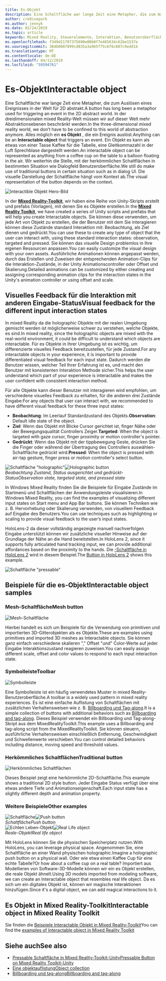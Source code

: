 ```yaml
---
title: Es-Objekt
description: Eine Schaltfläche war lange Zeit eine Metapher, die zum Auslösen eines Ereignisses in der Welt für 2D abstrakt. In der dreidimensionalen mixed Reality-Welt müssen wir auf dieser Welt mehr Abstraktionsebenen beschränkt werden.
author: cre8ivepark
ms.author: jennyk
ms.date: 02/24/2019
ms.topic: article
keywords: Mixed Reality, Steuerelemente, Interaktion, Benutzeroberfläche, ux
ms.openlocfilehash: f349d21707375690e00b0f7e465634c62be1537e
ms.sourcegitcommit: 384b0087899cd835a3a965f75c6f6c607c9edd1b
ms.translationtype: MT
ms.contentlocale: de-DE
ms.lasthandoff: 04/12/2019
ms.locfileid: "59594761"
---
```

# <a name="interactable-object"></a><span data-ttu-id="6c102-105">Es-Objekt</span><span class="sxs-lookup"><span data-stu-id="6c102-105">Interactable object</span></span>

<span data-ttu-id="6c102-106">Eine Schaltfläche war lange Zeit eine Metapher, die zum Auslösen eines Ereignisses in der Welt für 2D abstrakt.</span><span class="sxs-lookup"><span data-stu-id="6c102-106">A button has long been a metaphor used for triggering an event in the 2D abstract world.</span></span> <span data-ttu-id="6c102-107">In der dreidimensionalen mixed Reality-Welt müssen wir auf dieser Welt mehr Abstraktionsebenen beschränkt werden.</span><span class="sxs-lookup"><span data-stu-id="6c102-107">In the three-dimensional mixed reality world, we don’t have to be confined to this world of abstraction anymore.</span></span> <span data-ttu-id="6c102-108">Alles möglich ein **es Objekt** , die ein Ereignis auslöst.</span><span class="sxs-lookup"><span data-stu-id="6c102-108">Anything can be an **Interactable object** that triggers an event.</span></span> <span data-ttu-id="6c102-109">Ein Objekt es kann als etwas von einer Tasse Kaffee für die Tabelle, eine Gleitkommazahl in der Luft Sprechblase dargestellt werden.</span><span class="sxs-lookup"><span data-stu-id="6c102-109">An interactable object can be represented as anything from a coffee cup on the table to a balloon floating in the air.</span></span> <span data-ttu-id="6c102-110">Wir weiterhin die Stelle, mit der herkömmlichen Schaltflächen in bestimmten Situation wie Dialogfeld Benutzeroberfläche.</span><span class="sxs-lookup"><span data-stu-id="6c102-110">We still do make use of traditional buttons in certain situation such as in dialog UI.</span></span> <span data-ttu-id="6c102-111">Die visuelle Darstellung der Schaltfläche hängt vom Kontext ab.</span><span class="sxs-lookup"><span data-stu-id="6c102-111">The visual representation of the button depends on the context.</span></span>

![Interactible Objekt Hero-Bild](images/640px-interactibleobject-hero-640px.jpg)


<span data-ttu-id="6c102-113">In der  **[Mixed Reality-Toolkit](https://github.com/Microsoft/MixedRealityToolkit-Unity)**, wir haben eine Reihe von Unity-Skripts erstellt und prefabs (Vorlagen), mit denen Sie es Objekte erstellen.</span><span class="sxs-lookup"><span data-stu-id="6c102-113">In the **[Mixed Reality Toolkit](https://github.com/Microsoft/MixedRealityToolkit-Unity)**, we have created a series of Unity scripts and prefabs that will help you create Interactable objects.</span></span> <span data-ttu-id="6c102-114">Sie können diese verwenden, um jede Art von Objekt zu erstellen, die der Benutzer mit dem Sie interagieren können diese Zustände standard Interaktion mit: Beobachtung, als Ziel dienen und gedrückt.</span><span class="sxs-lookup"><span data-stu-id="6c102-114">You can use these to create any type of object that the user can interact with, using these standard interaction states: observation, targeted and pressed.</span></span> <span data-ttu-id="6c102-115">Sie können das visuelle Design problemlos in Ihre eigenen Ressourcen anpassen.</span><span class="sxs-lookup"><span data-stu-id="6c102-115">You can easily customize the visual design with your own assets.</span></span> <span data-ttu-id="6c102-116">Ausführliche Animationen können angepasst werden, durch das Erstellen und Zuweisen der entsprechenden Animation-Clips für die Interaktion-Zustände, in der Unity Animationscontroller oder Offset und Skalierung.</span><span class="sxs-lookup"><span data-stu-id="6c102-116">Detailed animations can be customized by either creating and assigning corresponding animation clips for the interaction states in the Unity's animation controller or using offset and scale.</span></span> 


## <a name="visual-feedback-for-the-different-input-interaction-states"></a><span data-ttu-id="6c102-117">Visuelles Feedback für die Interaktion mit anderen Eingabe-Status</span><span class="sxs-lookup"><span data-stu-id="6c102-117">Visual feedback for the different input interaction states</span></span>

<span data-ttu-id="6c102-118">In mixed Reality da die holographic Objekte mit der realen Umgebung gemischt werden ist möglicherweise schwer zu verstehen, welche Objekte, es sind.</span><span class="sxs-lookup"><span data-stu-id="6c102-118">In mixed reality, since the holographic objects are mixed with the real-world environment, it could be difficult to understand which objects are interactable.</span></span> <span data-ttu-id="6c102-119">Für es Objekte in Ihrer Umgebung ist es wichtig, um differenzierte visuelles Feedback bereitzustellen, für jede Zustand.</span><span class="sxs-lookup"><span data-stu-id="6c102-119">For any interactable objects in your experience, it is important to provide differentiated visual feedback for each input state.</span></span> <span data-ttu-id="6c102-120">Dadurch werden die Benutzer wissen, welcher Teil Ihrer Erfahrung ist es, und macht den Benutzer mit konsistenten Interaktion Methode sicher.</span><span class="sxs-lookup"><span data-stu-id="6c102-120">This helps the user understand which part of your experience is interactable and makes the user confident with consistent interaction method.</span></span>

<span data-ttu-id="6c102-121">Für alle Objekte kann dieser Benutzer mit interagieren wird empfohlen, um verschiedene visuelles Feedback zu erhalten, für die anderen drei Zustände Eingabe:</span><span class="sxs-lookup"><span data-stu-id="6c102-121">For any objects that user can interact with, we recommended to have different visual feedback for these three input states:</span></span>
* <span data-ttu-id="6c102-122">**Beobachtung**: Im Leerlauf Standardzustand des Objekts.</span><span class="sxs-lookup"><span data-stu-id="6c102-122">**Observation**: Default idle state of the object.</span></span>
* <span data-ttu-id="6c102-123">**Ziel**: Wenn das Objekt mit Blicke Cursor gerichtet ist, finger Nähe oder der Bewegungsqualität Controllers Zeiger.</span><span class="sxs-lookup"><span data-stu-id="6c102-123">**Targeted**: When the object is targeted with gaze cursor, finger proximity or motion controller's pointer.</span></span>
* <span data-ttu-id="6c102-124">**Gedrückt**: Wenn das Objekt mit der tippbewegung Geste, drücken Sie die Finger oder während der Übertragung des Controllers auswählen-Schaltfläche gedrückt wird.</span><span class="sxs-lookup"><span data-stu-id="6c102-124">**Pressed**: When the object is pressed with air-tap gesture, finger press or motion controller's select button.</span></span>

<span data-ttu-id="6c102-125">![Schaltfläche "holographic"](images/640px-interactibleobject-holographicbutton-650px.jpg)</span><span class="sxs-lookup"><span data-stu-id="6c102-125">![Holographic button](images/640px-interactibleobject-holographicbutton-650px.jpg)</span></span><br>
<span data-ttu-id="6c102-126">*Beobachtung Zustand, Status ausgerichtet und gedrückt-Status*</span><span class="sxs-lookup"><span data-stu-id="6c102-126">*Observation state, targeted state, and pressed state*</span></span>

<span data-ttu-id="6c102-127">In Windows Mixed Reality finden Sie die Beispiele für Eingabe Zustände im Startmenü und Schaltflächen der Anwendungsleiste visualisieren.</span><span class="sxs-lookup"><span data-stu-id="6c102-127">In Windows Mixed Reality, you can find the examples of visualizing different input states on Start menu and App Bar buttons.</span></span> <span data-ttu-id="6c102-128">Sie können Techniken wie z. B. Hervorhebung oder Skalierung verwenden, von visuellem Feedback auf Eingabe des Benutzers.</span><span class="sxs-lookup"><span data-stu-id="6c102-128">You can use techniques such as highlighting or scaling to provide visual feedback to the user’s input states.</span></span>

<span data-ttu-id="6c102-129">HoloLens-2 da dieser vollständig angezeigte manuell nachverfolgen Eingabe unterstützt können wir zusätzliche visueller Hinweise auf der Grundlage der Nähe an die Hand bereitstellen.</span><span class="sxs-lookup"><span data-stu-id="6c102-129">In HoloLens 2, since it supports fully articulated hand tracking input, we can provide additional affordances based on the proximity to the hands.</span></span> <span data-ttu-id="6c102-130">Die [-Schaltfläche in HoloLens 2](https://microsoft.github.io/MixedRealityToolkit-Unity/Documentation/README_Button.html) wird in diesem Beispiel.</span><span class="sxs-lookup"><span data-stu-id="6c102-130">The [Button in HoloLens 2](https://microsoft.github.io/MixedRealityToolkit-Unity/Documentation/README_Button.html) shows this example.</span></span>

![Schaltfläche "pressable"](images/640px-interactibleobject-pressablebutton-650px.jpg)<br>




## <a name="interactable-object-samples"></a><span data-ttu-id="6c102-132">Beispiele für die es-Objekt</span><span class="sxs-lookup"><span data-stu-id="6c102-132">Interactable object samples</span></span>

### <a name="mesh-button"></a><span data-ttu-id="6c102-133">Mesh-Schaltfläche</span><span class="sxs-lookup"><span data-stu-id="6c102-133">Mesh button</span></span>

![Mesh-Schaltfläche](images/640px-interactibleobject-meshbutton.jpg)

<span data-ttu-id="6c102-135">Hierbei handelt es sich um Beispiele für die Verwendung von primitiven und importierten 3D-Gitterobjekten als es Objekte.</span><span class="sxs-lookup"><span data-stu-id="6c102-135">These are examples using primitives and imported 3D meshes as Interactable objects.</span></span> <span data-ttu-id="6c102-136">Sie können ganz einfach verschiedene skalieren "," Offset "und" Color-Werte auf jeder Eingabe Interaktionszustand reagieren zuweisen.</span><span class="sxs-lookup"><span data-stu-id="6c102-136">You can easily assign different scale, offset and color values to respond to each input interaction state.</span></span>

### <a name="toolbar"></a><span data-ttu-id="6c102-137">Symbolleiste</span><span class="sxs-lookup"><span data-stu-id="6c102-137">Toolbar</span></span>

![Symbolleiste](images/640px-interactibleobject-toolbar.jpg)

<span data-ttu-id="6c102-139">Eine Symbolleiste ist ein häufig verwendetes Muster in mixed Reality-Benutzeroberfläche.</span><span class="sxs-lookup"><span data-stu-id="6c102-139">A toolbar is a widely used pattern in mixed reality experiences.</span></span> <span data-ttu-id="6c102-140">Es ist eine einfache Auflistung von Schaltflächen mit zusätzlichen Verhaltensweisen wie z. B. [Billboarding und Tag-along](billboarding-and-tag-along.md).</span><span class="sxs-lookup"><span data-stu-id="6c102-140">It is a simple collection of buttons with additional behaviors such as [Billboarding and tag-along](billboarding-and-tag-along.md).</span></span> <span data-ttu-id="6c102-141">Dieses Beispiel verwendet ein Billboarding und Tag-along-Skript aus dem MixedRealityToolkit.</span><span class="sxs-lookup"><span data-stu-id="6c102-141">This example uses a Billboarding and tag-along script from the MixedRealityToolkit.</span></span> <span data-ttu-id="6c102-142">Sie können steuern, ausführliche Verhaltensweisen einschließlich Entfernung, Geschwindigkeit und Schwellenwerte verschieben.</span><span class="sxs-lookup"><span data-stu-id="6c102-142">You can control detailed behaviors including distance, moving speed and threshold values.</span></span>

### <a name="traditional-button"></a><span data-ttu-id="6c102-143">Herkömmliches Schaltflächen</span><span class="sxs-lookup"><span data-stu-id="6c102-143">Traditional button</span></span>

![Herkömmliches Schaltflächen](images/640px-interactibleobject-traditionalbutton.jpg)

<span data-ttu-id="6c102-145">Dieses Beispiel zeigt eine herkömmliche 2D-Schaltfläche.</span><span class="sxs-lookup"><span data-stu-id="6c102-145">This example shows a traditional 2D style button.</span></span> <span data-ttu-id="6c102-146">Jeder Eingabe Status verfügt über eine etwas andere Tiefe und Animationseigenschaft.</span><span class="sxs-lookup"><span data-stu-id="6c102-146">Each input state has a slightly different depth and animation property.</span></span>

### <a name="other-examples"></a><span data-ttu-id="6c102-147">Weitere Beispiele</span><span class="sxs-lookup"><span data-stu-id="6c102-147">Other examples</span></span>

<span data-ttu-id="6c102-148">![Schaltfläche](images/640px-interactibleobject-pushbutton.jpg)</span><span class="sxs-lookup"><span data-stu-id="6c102-148">![Push button](images/640px-interactibleobject-pushbutton.jpg)</span></span><br>
<span data-ttu-id="6c102-149">*Schaltfläche*</span><span class="sxs-lookup"><span data-stu-id="6c102-149">*Push button*</span></span>
<br>
<span data-ttu-id="6c102-150">![Echten Leben-Objekt](images/640px-interactibleobject-reallifeobject.jpg)</span><span class="sxs-lookup"><span data-stu-id="6c102-150">![Real Life object](images/640px-interactibleobject-reallifeobject.jpg)</span></span><br>
<span data-ttu-id="6c102-151">*Reale-Objekt*</span><span class="sxs-lookup"><span data-stu-id="6c102-151">*Real life object*</span></span>

<span data-ttu-id="6c102-152">Mit HoloLens können Sie die physischen Speicherplatz nutzen.</span><span class="sxs-lookup"><span data-stu-id="6c102-152">With HoloLens, you can leverage physical space.</span></span> <span data-ttu-id="6c102-153">Angenommen Sie, eine Schaltfläche an einer Wand physischen holographic.</span><span class="sxs-lookup"><span data-stu-id="6c102-153">Imagine a holographic push button on a physical wall.</span></span> <span data-ttu-id="6c102-154">Oder wie etwa einen Kaffee Cup für eine echte Tabelle?</span><span class="sxs-lookup"><span data-stu-id="6c102-154">Or how about a coffee cup on a real table?</span></span> <span data-ttu-id="6c102-155">Importiert aus Modellieren von Software-3D-Modelle können wir ein es Objekt erstellen, die reale Objekt ähnelt.</span><span class="sxs-lookup"><span data-stu-id="6c102-155">Using 3D models imported from modeling software, we can create an Interactable object that resembles real life object.</span></span> <span data-ttu-id="6c102-156">Da es sich um ein digitales Objekt ist, können wir magische Interaktionen hinzufügen.</span><span class="sxs-lookup"><span data-stu-id="6c102-156">Since it's a digital object, we can add magical interactions to it.</span></span>

## <a name="interactable-object-in-mixed-reality-toolkit"></a><span data-ttu-id="6c102-157">Es Objekt in Mixed Reality-Toolkit</span><span class="sxs-lookup"><span data-stu-id="6c102-157">Interactable object in Mixed Reality Toolkit</span></span>
<span data-ttu-id="6c102-158">Sie finden die [Beispiele Interactable Objekt in Mixed Reality-Toolkit](https://microsoft.github.io/MixedRealityToolkit-Unity/Documentation/README_Interactable.html)</span><span class="sxs-lookup"><span data-stu-id="6c102-158">You can find the [examples of Interactable object in Mixed Reality Toolkit](https://microsoft.github.io/MixedRealityToolkit-Unity/Documentation/README_Interactable.html)</span></span>


## <a name="see-also"></a><span data-ttu-id="6c102-159">Siehe auch</span><span class="sxs-lookup"><span data-stu-id="6c102-159">See also</span></span>
* [<span data-ttu-id="6c102-160">Pressable Schaltfläche in Mixed Reality-Toolkit-Unity</span><span class="sxs-lookup"><span data-stu-id="6c102-160">Pressable Button on Mixed Reality Toolkit-Unity</span></span>](https://microsoft.github.io/MixedRealityToolkit-Unity/Documentation/README_Button.html)
* [<span data-ttu-id="6c102-161">Eine objektauflistung</span><span class="sxs-lookup"><span data-stu-id="6c102-161">Object collection</span></span>](object-collection.md)
* [<span data-ttu-id="6c102-162">Billboarding und tag-along</span><span class="sxs-lookup"><span data-stu-id="6c102-162">Billboarding and tag-along</span></span>](billboarding-and-tag-along.md)
